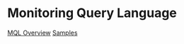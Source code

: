 # Monitoring Query Language
[MQL Overview](https://cloud.google.com/monitoring/mql?authuser=1)
[Samples](https://cloud.google.com/monitoring/mql/examples?authuser=1&_ga=2.10936052.-1714341860.1648499003)
```text

```